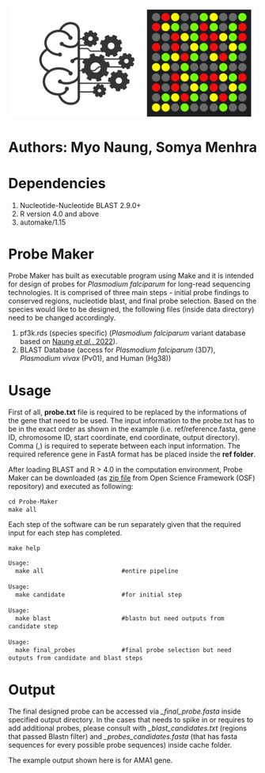 ![Header](./Probe_Maker.png)

# Authors: Myo Naung, Somya Menhra

# Dependencies 

1. Nucleotide-Nucleotide BLAST 2.9.0+
2. R version 4.0 and above
3. automake/1.15 


# Probe Maker 

Probe Maker has built as executable program using Make and it is intended for design of probes for *Plasmodium falciparum* for long-read sequencing technologies. It is comprised of three main steps - initial probe findings to conserved regions, nucleotide blast, and final probe selection.  Based on the species would like to be designed, the following files (inside data directory) need to be changed accordingly.

1. pf3k.rds (species specific) (*Plasmodium falciparum* variant database based on [Naung *et al.*, 2022](https://github.com/myonaung/Naung-et-al-2021)).
2. BLAST Database (access for *Plasmodium falciparum* (3D7),   *Plasmodium vivax* (Pv01), and Human (Hg38))



# Usage

First of all, **probe.txt** file is required to be replaced by the informations of the gene that need to be used. The input information to the probe.txt  has to be in the exact order as shown in the example (i.e. ref/reference.fasta, gene ID, chromosome ID, start coordinate, end  coordinate, output directory). Comma (,) is required to seperate between each input information. The required reference gene in FastA format has be placed inside the **ref folder**.

After loading BLAST and R > 4.0 in the computation environment, Probe Maker can be downloaded (as [zip file](https://osf.io/3ex5w/) from Open Science Framework (OSF) repository) and executed as following:

```
cd Probe-Maker
make all
```

Each step of the software can be run separately given that the required input for each step has completed.

```
make help
```

```
Usage:
  make all                      #entire pipeline

Usage:
  make candidate                #for initial step

Usage:
  make blast                    #blastn but need outputs from candidate step

Usage:
  make final_probes             #final probe selection but need outputs from candidate and blast steps
```

# Output
The final designed probe can be accessed via *_final_probe.fasta* inside specified output directory.  In the cases that needs to spike in or requires to add additional probes, please consult with *_blast_candidates.txt* (regions that passed Blastn filter) and *_probes_candidates.fasta* (that has fasta sequences for every possible probe sequences) inside cache folder. 

The example output shown here is for AMA1 gene.

